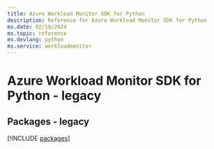 ```yaml
---
title: Azure Workload Monitor SDK for Python
description: Reference for Azure Workload Monitor SDK for Python
ms.date: 02/19/2024
ms.topic: reference
ms.devlang: python
ms.service: workloadmonitor
---
```

# Azure Workload Monitor SDK for Python - legacy
## Packages - legacy
[!INCLUDE [packages](workload-monitor-index.md)]